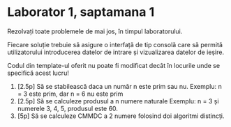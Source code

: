 # Laborator 1, saptamana 1

Rezolvați toate problemele de mai jos, în timpul laboratorului. 

Fiecare soluție trebuie să asigure o interfață de tip consolă care să permită utilizatorului introducerea datelor de intrare și vizualizarea datelor de ieșire. 

Codul din template-ul oferit nu poate fi modificat decât în locurile unde se specifică acest lucru!

1. [2.5p] Să se stabilească daca un număr n este prim sau nu.
Exemplu: n = 3  este prim, dar n = 6 nu este prim
2. [2.5p] Să se calculeze produsul a n numere naturale
Exemplu: n = 3 și numerele 3, 4, 5, produsul este 60.
3. [5p] Să se calculeze CMMDC a 2 numere folosind doi algoritmi distincți.
